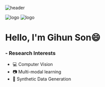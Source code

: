 ![header](https://capsule-render.vercel.app/api?type=waving&color=auto&height=300&section=header&text=Gihun's-nl-Github%20profile&animation=fadeIn&fontSize=70)

![logo](https://img.shields.io/badge/blog-black?logo=github&link=https://gihuni99.github.io)
![logo](https://img.shields.io/badge/Email-green?logo=Gmail&link=mailto:thlg60@naver.com) 

# Hello, I'm Gihun Son😄

### - Research Interests
- 💻 Computer Vision
- 📷 Multi-modal learning
- 🔨 Synthetic Data Generation

